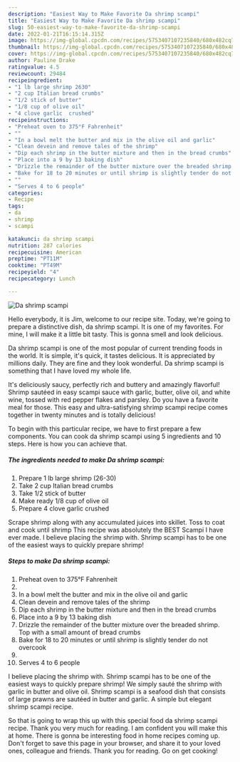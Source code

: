 ```yaml
---
description: "Easiest Way to Make Favorite Da shrimp scampi"
title: "Easiest Way to Make Favorite Da shrimp scampi"
slug: 50-easiest-way-to-make-favorite-da-shrimp-scampi
date: 2022-01-21T16:15:14.315Z
image: https://img-global.cpcdn.com/recipes/5753407107235840/680x482cq70/da-shrimp-scampi-recipe-main-photo.jpg
thumbnail: https://img-global.cpcdn.com/recipes/5753407107235840/680x482cq70/da-shrimp-scampi-recipe-main-photo.jpg
cover: https://img-global.cpcdn.com/recipes/5753407107235840/680x482cq70/da-shrimp-scampi-recipe-main-photo.jpg
author: Pauline Drake
ratingvalue: 4.5
reviewcount: 29484
recipeingredient:
- "1 lb large shrimp 2630"
- "2 cup Italian bread crumbs"
- "1/2 stick of butter"
- "1/8 cup of olive oil"
- "4 clove garlic  crushed"
recipeinstructions:
- "Preheat oven to 375°F Fahrenheit"
- ""
- "In a bowl melt the butter and mix in the olive oil and garlic"
- "Clean devein and remove tales of the shrimp"
- "Dip each shrimp in the butter mixture and then in the bread crumbs"
- "Place into a 9 by 13 baking dish"
- "Drizzle the remainder of the butter mixture over the breaded shrimp. Top with a small amount of bread crumbs"
- "Bake for 18 to 20 minutes or until shrimp is slightly tender do not overcook"
- ""
- "Serves 4 to 6 people"
categories:
- Recipe
tags:
- da
- shrimp
- scampi

katakunci: da shrimp scampi 
nutrition: 287 calories
recipecuisine: American
preptime: "PT11M"
cooktime: "PT49M"
recipeyield: "4"
recipecategory: Lunch

---
```



![Da shrimp scampi](https://img-global.cpcdn.com/recipes/5753407107235840/680x482cq70/da-shrimp-scampi-recipe-main-photo.jpg)

Hello everybody, it is Jim, welcome to our recipe site. Today, we're going to prepare a distinctive dish, da shrimp scampi. It is one of my favorites. For mine, I will make it a little bit tasty. This is gonna smell and look delicious.

Da shrimp scampi is one of the most popular of current trending foods in the world. It is simple, it's quick, it tastes delicious. It is appreciated by millions daily. They are fine and they look wonderful. Da shrimp scampi is something that I have loved my whole life.

It&#39;s deliciously saucy, perfectly rich and buttery and amazingly flavorful! Shrimp sautéed in easy scampi sauce with garlic, butter, olive oil, and white wine, tossed with red pepper flakes and parsley. Do you have a favorite meal for those. This easy and ultra-satisfying shrimp scampi recipe comes together in twenty minutes and is totally delicious!


To begin with this particular recipe, we have to first prepare a few components. You can cook da shrimp scampi using 5 ingredients and 10 steps. Here is how you can achieve that.

<!--inarticleads1-->

##### The ingredients needed to make Da shrimp scampi:

1. Prepare 1 lb large shrimp (26-30)
1. Take 2 cup Italian bread crumbs
1. Take 1/2 stick of butter
1. Make ready 1/8 cup of olive oil
1. Prepare 4 clove garlic  crushed


Scrape shrimp along with any accumulated juices into skillet. Toss to coat and cook until shrimp This recipe was absolutely the BEST Scampi I have ever made. I believe placing the shrimp with. Shrimp scampi has to be one of the easiest ways to quickly prepare shrimp! 

<!--inarticleads2-->

##### Steps to make Da shrimp scampi:

1. Preheat oven to 375°F Fahrenheit
1. 
1. In a bowl melt the butter and mix in the olive oil and garlic
1. Clean devein and remove tales of the shrimp
1. Dip each shrimp in the butter mixture and then in the bread crumbs
1. Place into a 9 by 13 baking dish
1. Drizzle the remainder of the butter mixture over the breaded shrimp. Top with a small amount of bread crumbs
1. Bake for 18 to 20 minutes or until shrimp is slightly tender do not overcook
1. 
1. Serves 4 to 6 people


I believe placing the shrimp with. Shrimp scampi has to be one of the easiest ways to quickly prepare shrimp! We simply sauté the shrimp with garlic in butter and olive oil. Shrimp scampi is a seafood dish that consists of large prawns are sautéed in butter and garlic. A simple but elegant shrimp scampi recipe. 

So that is going to wrap this up with this special food da shrimp scampi recipe. Thank you very much for reading. I am confident you will make this at home. There is gonna be interesting food in home recipes coming up. Don't forget to save this page in your browser, and share it to your loved ones, colleague and friends. Thank you for reading. Go on get cooking!
